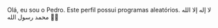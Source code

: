 Olá, eu sou o Pedro.
Este perfil possui programas aleatórios.
لا إله إلا الله محمد رسول الله 🤲🏾

<!---
Pedronpx/Pedronpx is a ✨ special ✨ repository because its `README.md` (this file) appears on your GitHub profile.
You can click the Preview link to take a look at your changes.
--->
